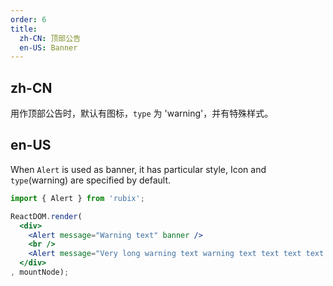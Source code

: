 ```yaml
---
order: 6
title:
  zh-CN: 顶部公告
  en-US: Banner
---
```


## zh-CN

用作顶部公告时，默认有图标，`type` 为 'warning'，并有特殊样式。

## en-US

When `Alert` is used as banner, it has particular style, Icon and `type`(warning) are specified by default.

````jsx
import { Alert } from 'rubix';

ReactDOM.render(
  <div>
    <Alert message="Warning text" banner />
    <br />
    <Alert message="Very long warning text warning text text text text text text text" banner closable />
  </div>
, mountNode);
````
